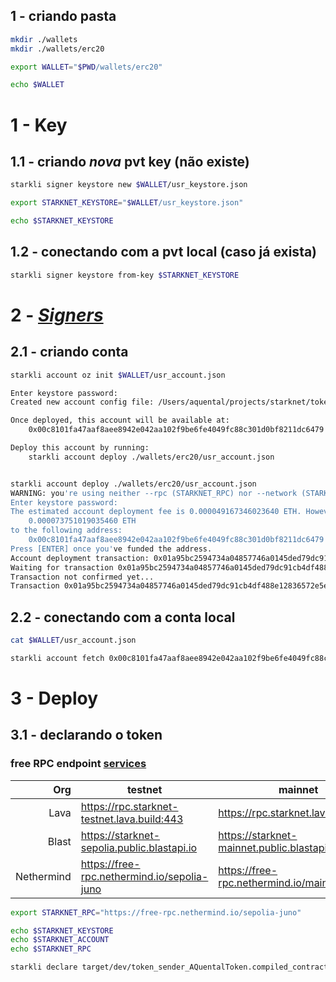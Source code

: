 ## 1 - criando pasta

```sh
mkdir ./wallets
mkdir ./wallets/erc20

export WALLET="$PWD/wallets/erc20"

echo $WALLET
```

# 1 - Key

## 1.1 - criando _nova_ pvt key (não existe)

```sh
starkli signer keystore new $WALLET/usr_keystore.json

export STARKNET_KEYSTORE="$WALLET/usr_keystore.json"

echo $STARKNET_KEYSTORE
```

## 1.2 - conectando com a pvt local (caso já exista)

```sh
starkli signer keystore from-key $STARKNET_KEYSTORE
```

# 2 - [_Signers_](https://book.starkli.rs/signers)

## 2.1 - criando conta

```sh
starkli account oz init $WALLET/usr_account.json

Enter keystore password:
Created new account config file: /Users/aquental/projects/starknet/token-sender-erc20-basecamp2/wallets/erc20/usr_account.json

Once deployed, this account will be available at:
    0x00c8101fa47aaf8aee8942e042aa102f9be6fe4049fc88c301d0bf8211dc6479

Deploy this account by running:
    starkli account deploy ./wallets/erc20/usr_account.json


starkli account deploy ./wallets/erc20/usr_account.json
WARNING: you're using neither --rpc (STARKNET_RPC) nor --network (STARKNET_NETWORK). The `sepolia` network is used by default. See https://book.starkli.rs/providers for more details.
Enter keystore password:
The estimated account deployment fee is 0.000049167346023640 ETH. However, to avoid failure, fund at least:
    0.000073751019035460 ETH
to the following address:
    0x00c8101fa47aaf8aee8942e042aa102f9be6fe4049fc88c301d0bf8211dc6479
Press [ENTER] once you've funded the address.
Account deployment transaction: 0x01a95bc2594734a04857746a0145ded79dc91cb4df488e12836572e5e0b143cb
Waiting for transaction 0x01a95bc2594734a04857746a0145ded79dc91cb4df488e12836572e5e0b143cb to confirm. If this process is interrupted, you will need to run `starkli account fetch` to update the account file.
Transaction not confirmed yet...
Transaction 0x01a95bc2594734a04857746a0145ded79dc91cb4df488e12836572e5e0b143cb confirmed
```

## 2.2 - conectando com a conta local

```sh
cat $WALLET/usr_account.json

starkli account fetch 0x00c8101fa47aaf8aee8942e042aa102f9be6fe4049fc88c301d0bf8211dc6479 --output $WALLET/usr_account.json
```

# 3 - Deploy

## 3.1 - declarando o token

### free RPC endpoint [services](https://www.starknet.io/fullnodes-rpc-services/)

|        Org | testnet                                     | mainnet                                     |
| ---------: | ------------------------------------------- | ------------------------------------------- |
|       Lava | https://rpc.starknet-testnet.lava.build:443 | https://rpc.starknet.lava.build:443         |
|      Blast | https://starknet-sepolia.public.blastapi.io | https://starknet-mainnet.public.blastapi.io |
| Nethermind | https://free-rpc.nethermind.io/sepolia-juno | https://free-rpc.nethermind.io/mainnet-juno |

```sh
export STARKNET_RPC="https://free-rpc.nethermind.io/sepolia-juno"

echo $STARKNET_KEYSTORE
echo $STARKNET_ACCOUNT
echo $STARKNET_RPC

starkli declare target/dev/token_sender_AQuentalToken.compiled_contract_class.json 
```
